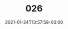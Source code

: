 ---
title: "026"
date: 2021-01-24T13:57:58-03:00
draft: false
autorias: ["John Cartan"]
plataformas: ["NodeBox 3"]
descricao: "Amassar e entortar um fio 100 vezes para formar o número 100."
autorias_url: ["https://www.instagram.com/john.cartan/"]
url: "/formas/026"
---